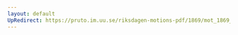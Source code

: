 ```yaml
---
layout: default
UpRedirect: https://pruto.im.uu.se/riksdagen-motions-pdf/1869/mot_1869__fk__15/mot_1869__fk__15-001.pdf
---
```

